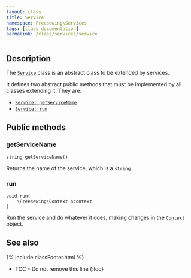 ```yaml
---
layout: class
title: Service
namespace: Freesewing\Services
tags: [class documentation]
permalink: /class/services/service
---
```

## Description 

The [`Service`](service) class is an abstract class to be extended by services.

It defines two abstract public methods that must be implemented by all classes
extending it. They are:

- [`Service::getServiceName`](service#getservicename) 
- [`Service::run`](service#run) 

## Public methods

### getServiceName

```php?start_inline=1
string getServiceName() 
```
Returns the name of the service, which is a `string`.

### run

```php?start_inline=1
void run(
    \Freesewing\Context $context
) 
```
Run the service and do whatever it does, making changes in the [`Context`](../context) object.

## See also
{% include classFooter.html %}
* TOC - Do not remove this line
{:toc}
